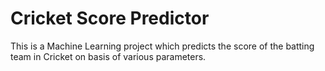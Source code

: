 # Cricket Score Predictor

This is a Machine Learning project which predicts the score of the batting team in Cricket on basis of various parameters.
